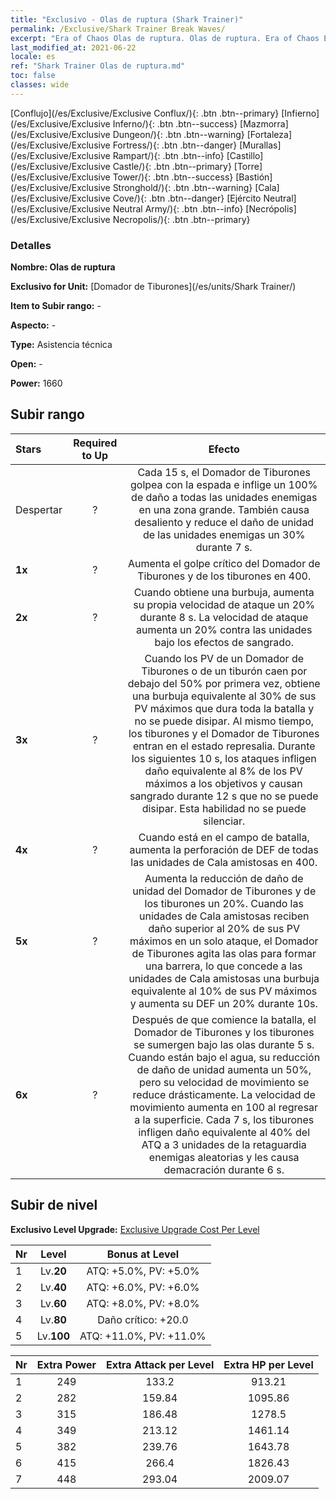 ```yaml
---
title: "Exclusivo - Olas de ruptura (Shark Trainer)"
permalink: /Exclusive/Shark Trainer Break Waves/
excerpt: "Era of Chaos Olas de ruptura. Olas de ruptura. Era of Chaos Exclusivo Olas de ruptura. Domador de Tiburones Exclusivo."
last_modified_at: 2021-06-22
locale: es
ref: "Shark Trainer Olas de ruptura.md"
toc: false
classes: wide
---
```

 [Conflujo](/es/Exclusive/Exclusive Conflux/){: .btn .btn--primary} [Infierno](/es/Exclusive/Exclusive Inferno/){: .btn .btn--success} [Mazmorra](/es/Exclusive/Exclusive Dungeon/){: .btn .btn--warning} [Fortaleza](/es/Exclusive/Exclusive Fortress/){: .btn .btn--danger} [Murallas](/es/Exclusive/Exclusive Rampart/){: .btn .btn--info} [Castillo](/es/Exclusive/Exclusive Castle/){: .btn .btn--primary} [Torre](/es/Exclusive/Exclusive Tower/){: .btn .btn--success} [Bastión](/es/Exclusive/Exclusive Stronghold/){: .btn .btn--warning} [Cala](/es/Exclusive/Exclusive Cove/){: .btn .btn--danger} [Ejército Neutral](/es/Exclusive/Exclusive Neutral Army/){: .btn .btn--info} [Necrópolis](/es/Exclusive/Exclusive Necropolis/){: .btn .btn--primary} 

### Detalles
 **Nombre: Olas de ruptura** 

 **Exclusivo for Unit:** [Domador de Tiburones](/es/units/Shark Trainer/) 

 **Item to Subir rango:** -

 **Aspecto:** -

 **Type:** Asistencia técnica

 **Open:** -

 **Power:** 1660

## Subir rango

  |     Stars    |  Required to Up | Efecto |
  |:-------------|:---------------:|:---------------:|
  |  Despertar  | ? | <Borrasca> Cada 15 s, el Domador de Tiburones golpea con la espada e inflige un 100% de daño a todas las unidades enemigas en una zona grande. También causa desaliento y reduce el daño de unidad de las unidades enemigas un 30% durante 7 s. |
  | **1x** <i class="fas fa-star"/> | ? | Aumenta el golpe crítico del Domador de Tiburones y de los tiburones en 400. |
  | **2x** <i class="fas fa-star"/> | ? | Cuando obtiene una burbuja, aumenta su propia velocidad de ataque un 20% durante 8 s. La velocidad de ataque aumenta un 20% contra las unidades bajo los efectos de sangrado. |
  | **3x** <i class="fas fa-star"/> | ? | <Enemistad de Sangre> Cuando los PV de un Domador de Tiburones o de un tiburón caen por debajo del 50% por primera vez, obtiene una burbuja equivalente al 30% de sus PV máximos que dura toda la batalla y no se puede disipar. Al mismo tiempo, los tiburones y el Domador de Tiburones entran en el estado represalia. Durante los siguientes 10 s, los ataques infligen daño equivalente al 8% de los PV máximos a los objetivos y causan sangrado durante 12 s que no se puede disipar. Esta habilidad no se puede silenciar. |
  | **4x** <i class="fas fa-star"/> | ? | Cuando está en el campo de batalla, aumenta la perforación de DEF de todas las unidades de Cala amistosas en 400. |
  | **5x** <i class="fas fa-star"/> | ? | <Muro Marino> Aumenta la reducción de daño de unidad del Domador de Tiburones y de los tiburones un 20%. Cuando las unidades de Cala amistosas reciben daño superior al 20% de sus PV máximos en un solo ataque, el Domador de Tiburones agita las olas para formar una barrera, lo que concede a las unidades de Cala amistosas una burbuja equivalente al 10% de sus PV máximos y aumenta su DEF un 20% durante 10s. |
  | **6x** <i class="fas fa-star"/> | ? | <Depredador Submarino> Después de que comience la batalla, el Domador de Tiburones y los tiburones se sumergen bajo las olas durante 5 s. Cuando están bajo el agua, su reducción de daño de unidad aumenta un 50%, pero su velocidad de movimiento se reduce drásticamente. La velocidad de movimiento aumenta en 100 al regresar a la superficie. Cada 7 s, los tiburones infligen daño equivalente al 40% del ATQ a 3 unidades de la retaguardia enemigas aleatorias y les causa demacración durante 6 s. |


## Subir de nivel
 **Exclusivo Level Upgrade:** [Exclusive Upgrade Cost Per Level](/Exclusive/ExclusiveUpgradeCostPerLevel/)

  |  Nr  |   Level  | Bonus at Level |
  |:-----|:--------:|:--------------:|
  | 1 | Lv.**20** | ATQ: +5.0%, PV: +5.0% |
  | 2 | Lv.**40** | ATQ: +6.0%, PV: +6.0% |
  | 3 | Lv.**60** | ATQ: +8.0%, PV: +8.0% |
  | 4 | Lv.**80** | Daño crítico: +20.0 |
  | 5 | Lv.**100** | ATQ: +11.0%, PV: +11.0% |


  |  Nr  |  Extra Power | Extra Attack per Level | Extra HP per Level |
  |:-----|:--------:|:--------:|:--------:|
  | 1 | 249 | 133.2 | 913.21 |
  | 2 | 282 | 159.84 | 1095.86 |
  | 3 | 315 | 186.48 | 1278.5 |
  | 4 | 349 | 213.12 | 1461.14 |
  | 5 | 382 | 239.76 | 1643.78 |
  | 6 | 415 | 266.4 | 1826.43 |
  | 7 | 448 | 293.04 | 2009.07 |


